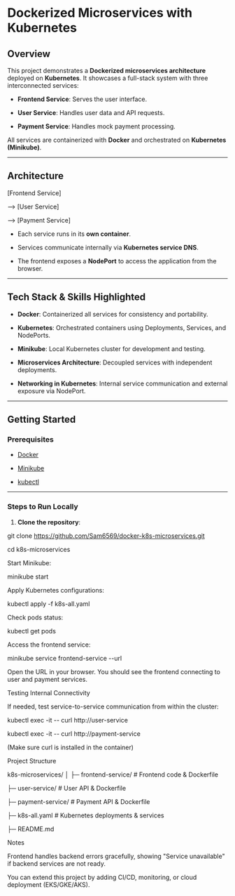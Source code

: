 # Dockerized Microservices with Kubernetes

## Overview

This project demonstrates a **Dockerized microservices architecture** deployed on **Kubernetes**. It showcases a full-stack system with three interconnected services:


- **Frontend Service**: Serves the user interface.
 
- **User Service**: Handles user data and API requests.
 
- **Payment Service**: Handles mock payment processing.

All services are containerized with **Docker** and orchestrated on **Kubernetes (Minikube)**.

---

## Architecture

[Frontend Service]

--> [User Service]

--> [Payment Service]


- Each service runs in its **own container**.

- Services communicate internally via **Kubernetes service DNS**.

- The frontend exposes a **NodePort** to access the application from the browser.

---

## Tech Stack & Skills Highlighted

- **Docker**: Containerized all services for consistency and portability.

- **Kubernetes**: Orchestrated containers using Deployments, Services, and NodePorts.

- **Minikube**: Local Kubernetes cluster for development and testing.

- **Microservices Architecture**: Decoupled services with independent deployments.

- **Networking in Kubernetes**: Internal service communication and external exposure via NodePort.

---

## Getting Started

### Prerequisites

- [Docker](https://www.docker.com/)

- [Minikube](https://minikube.sigs.k8s.io/docs/)

- [kubectl](https://kubernetes.io/docs/tasks/tools/install-kubectl/)

---

### Steps to Run Locally

1. **Clone the repository**:


git clone https://github.com/Sam6569/docker-k8s-microservices.git

cd k8s-microservices


Start Minikube:

minikube start


Apply Kubernetes configurations:

kubectl apply -f k8s-all.yaml


Check pods status:

kubectl get pods


Access the frontend service:

minikube service frontend-service --url


Open the URL in your browser. You should see the frontend connecting to user and payment services.

Testing Internal Connectivity

If needed, test service-to-service communication from within the cluster:

kubectl exec -it <frontend-pod-name> -- curl http://user-service

kubectl exec -it <frontend-pod-name> -- curl http://payment-service


(Make sure curl is installed in the container)

Project Structure

k8s-microservices/
│
├─ frontend-service/      # Frontend code & Dockerfile

├─ user-service/          # User API & Dockerfile

├─ payment-service/       # Payment API & Dockerfile

├─ k8s-all.yaml           # Kubernetes deployments & services

├─ README.md

Notes

Frontend handles backend errors gracefully, showing "Service unavailable" if backend services are not ready.

You can extend this project by adding CI/CD, monitoring, or cloud deployment (EKS/GKE/AKS).



